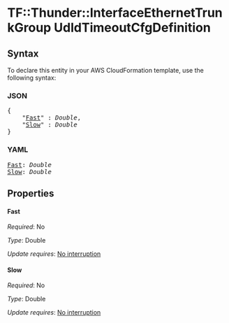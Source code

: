 # TF::Thunder::InterfaceEthernetTrunkGroup UdldTimeoutCfgDefinition

## Syntax

To declare this entity in your AWS CloudFormation template, use the following syntax:

### JSON

<pre>
{
    "<a href="#fast" title="Fast">Fast</a>" : <i>Double</i>,
    "<a href="#slow" title="Slow">Slow</a>" : <i>Double</i>
}
</pre>

### YAML

<pre>
<a href="#fast" title="Fast">Fast</a>: <i>Double</i>
<a href="#slow" title="Slow">Slow</a>: <i>Double</i>
</pre>

## Properties

#### Fast

_Required_: No

_Type_: Double

_Update requires_: [No interruption](https://docs.aws.amazon.com/AWSCloudFormation/latest/UserGuide/using-cfn-updating-stacks-update-behaviors.html#update-no-interrupt)

#### Slow

_Required_: No

_Type_: Double

_Update requires_: [No interruption](https://docs.aws.amazon.com/AWSCloudFormation/latest/UserGuide/using-cfn-updating-stacks-update-behaviors.html#update-no-interrupt)

